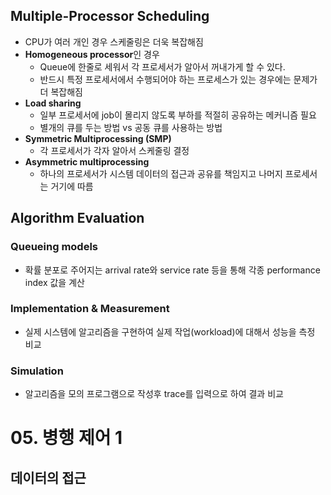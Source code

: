 ## Multiple-Processor Scheduling

* CPU가 여러 개인 경우 스케줄링은 더욱 복잡해짐
* **Homogeneous processor**인 경우
  * Queue에 한줄로 세워서 각 프로세서가 알아서 꺼내가게 할 수 있다.
  * 반드시 특정 프로세서에서 수행되어야 하는 프로세스가 있는 경우에는 문제가 더 복잡해짐
* **Load sharing**
  * 일부 프로세서에 job이 몰리지 않도록 부하를 적절히 공유하는 메커니즘 필요
  * 별개의 큐를 두는 방법 vs 공동 큐를 사용하는 방법
* **Symmetric Multiprocessing (SMP)**
  * 각 프로세서가 각자 알아서 스케줄링 결정
* **Asymmetric multiprocessing**
  * 하나의 프로세서가 시스템 데이터의 접근과 공유를 책임지고 나머지 프로세서는 거기에 따름



## Algorithm Evaluation

### Queueing models

* 확률 분포로 주어지는 arrival rate와 service rate 등을 통해 각종 performance index 값을 계산

### Implementation & Measurement

* 실제 시스템에 알고리즘을 구현하여 실제 작업(workload)에 대해서 성능을 측정 비교

### Simulation

* 알고리즘을 모의 프로그램으로 작성후 trace를 입력으로 하여 결과 비교





# 05. 병행 제어 1



## 데이터의 접근


